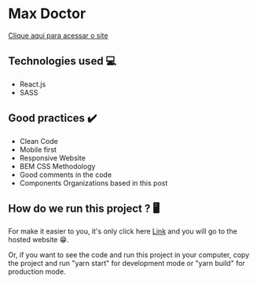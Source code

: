 <h1>Max Doctor</h1>

<a href="https://max-doctor.netlify.app/">Clique aqui para acessar o site</a>

<h2>Technologies used 💻</h2>
<ul>
  <li>React.js</li>
  <li>SASS</li>
</ul>

<h2>Good practices ✔️</h2>
<ul>
  <li>Clean Code</li>
  <li>Mobile first</li>
  <li>Responsive Website</li>
  <li>BEM CSS Methodology</li>
  <li>Good comments in the code</li>
  <li>Components Organizations based in this post</li>
</ul>

<h2>How do we run this project ? 🖥️</h2>
<p>
  For make it easier to you, it's only click here <a href="https://max-doctor.netlify.app/">Link</a> and you will go to the hosted website 😁.

  Or, if you want to see the code and run this project in your computer, copy the project and run "yarn start" for development mode or "yarn build" for production mode.
</p>
